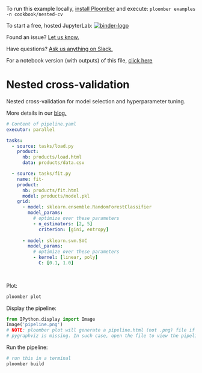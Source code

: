 <!-- start header -->
To run this example locally, [install Ploomber](https://docs.ploomber.io/en/latest/get-started/install.html) and execute: `ploomber examples -n cookbook/nested-cv`

To start a free, hosted JupyterLab: [![binder-logo](https://mybinder.org/badge_logo.svg)](https://mybinder.org/v2/gh/ploomber/binder-env/main?urlpath=git-pull%3Frepo%3Dhttps%253A%252F%252Fgithub.com%252Fploomber%252Fprojects%26urlpath%3Dlab%252Ftree%252Fprojects%252Fcookbook/nested-cv%252FREADME.ipynb%26branch%3Dmaster)

Found an issue? [Let us know.](https://github.com/ploomber/projects/issues/new?title=cookbook/nested-cv%20issue)

Have questions? [Ask us anything on Slack.](https://ploomber.io/community/)

For a notebook version (with outputs) of this file, [click here](https://github.com/ploomber/projects/blob/master/cookbook/nested-cv/README.ipynb)
<!-- end header -->



# Nested cross-validation

<!-- start description -->
Nested cross-validation for model selection and hyperparameter tuning.
<!-- end description -->

More details in our [blog.](https://ploomber.io/blog/nested-cv/)

<!-- #md -->
```yaml
# Content of pipeline.yaml
executor: parallel

tasks:
  - source: tasks/load.py
    product:
      nb: products/load.html
      data: products/data.csv

  - source: tasks/fit.py
    name: fit-
    product:
      nb: products/fit.html
      model: products/model.pkl
    grid:
      - model: sklearn.ensemble.RandomForestClassifier
        model_params:
          # optimize over these parameters
          - n_estimators: [2, 5]
            criterion: [gini, entropy]
    
      - model: sklearn.svm.SVC
        model_params:
          # optimize over these parameters
          - kernel: [linear, poly]
            C: [0.1, 1.0]
      
      

```
<!-- #endmd -->

Plot:

```sh
ploomber plot
```

Display the pipeline:

```python
from IPython.display import Image
Image('pipeline.png')
# NOTE: ploomber plot will generate a pipeline.html (not .png) file if
# pygraphviz is missing. In such case, open the file to view the pipeline plot
```

Run the pipeline:

```sh
# run this in a terminal
ploomber build
```